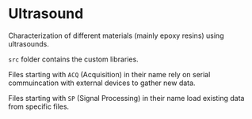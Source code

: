 # Ultrasound
Characterization of different materials (mainly epoxy resins) using ultrasounds.

`src` folder contains the custom libraries.

Files starting with `ACQ` (Acquisition) in their name rely on serial commuincation with external devices to gather new data.

Files starting with `SP` (Signal Processing) in their name load existing data from specific files.
